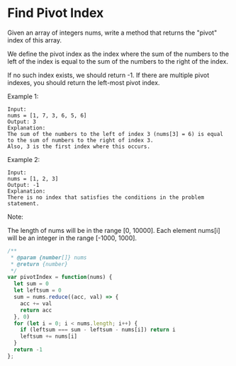 # Find Pivot Index

Given an array of integers nums, write a method that returns the "pivot" index of this array.

We define the pivot index as the index where the sum of the numbers to the left of the index is equal to the sum of the numbers to the right of the index.

If no such index exists, we should return -1. If there are multiple pivot indexes, you should return the left-most pivot index.

Example 1:

    Input: 
    nums = [1, 7, 3, 6, 5, 6]
    Output: 3
    Explanation: 
    The sum of the numbers to the left of index 3 (nums[3] = 6) is equal to the sum of numbers to the right of index 3.
    Also, 3 is the first index where this occurs.

Example 2:

    Input: 
    nums = [1, 2, 3]
    Output: -1
    Explanation: 
    There is no index that satisfies the conditions in the problem statement.
 
Note:

The length of nums will be in the range [0, 10000].
Each element nums[i] will be an integer in the range [-1000, 1000].


```JavaScript
/**
 * @param {number[]} nums
 * @return {number}
 */
var pivotIndex = function(nums) {
  let sum = 0
  let leftsum = 0
  sum = nums.reduce((acc, val) => {
    acc += val
    return acc
  }, 0)
  for (let i = 0; i < nums.length; i++) {
    if (leftsum === sum - leftsum - nums[i]) return i
    leftsum += nums[i]
  }
  return -1
};
```